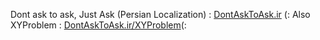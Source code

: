 Dont ask to ask, Just Ask (Persian Localization) : [DontAskToAsk.ir](https://dontasktoask.ir) (:
Also XYProblem : [DontAskToAsk.ir/XYProblem](https://dontasktoask.ir/xyproblem.html)(: